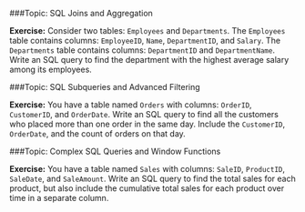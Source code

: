

###Topic: SQL Joins and Aggregation

**Exercise:**
Consider two tables: `Employees` and `Departments`. The `Employees` table contains columns: `EmployeeID`, `Name`, `DepartmentID`, and `Salary`. The `Departments` table contains columns: `DepartmentID` and `DepartmentName`. Write an SQL query to find the department with the highest average salary among its employees.



###Topic: SQL Subqueries and Advanced Filtering

**Exercise:**
You have a table named `Orders` with columns: `OrderID`, `CustomerID`, and `OrderDate`. Write an SQL query to find all the customers who placed more than one order in the same day. Include the `CustomerID`, `OrderDate`, and the count of orders on that day.



###Topic: Complex SQL Queries and Window Functions

**Exercise:**
You have a table named `Sales` with columns: `SaleID`, `ProductID`, `SaleDate`, and `SaleAmount`. Write an SQL query to find the total sales for each product, but also include the cumulative total sales for each product over time in a separate column.

